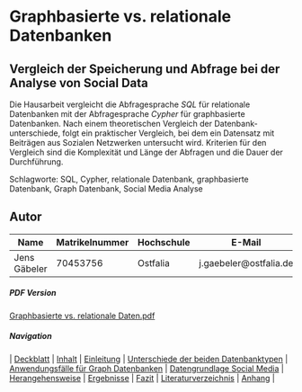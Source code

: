 Graphbasierte vs. relationale Datenbanken
=========================================

Vergleich der Speicherung und Abfrage bei der Analyse von Social Data
---------------------------------------------------------------------

Die Hausarbeit vergleicht die Abfragesprache *SQL* für relationale Datenbanken
mit der Abfragesprache *Cypher* für graphbasierte Datenbanken. Nach einem
theoretischen Vergleich der Datenbank-unterschiede, folgt ein praktischer
Vergleich, bei dem ein Datensatz mit Beiträgen aus Sozialen Netzwerken
untersucht wird. Kriterien für den Vergleich sind die Komplexität und Länge der
Abfragen und die Dauer der Durchführung.

Schlagworte: SQL, Cypher, relationale Datenbank, graphbasierte Datenbank, Graph
Datenbank, Social Media Analyse

Autor
-----

| Name         | Matrikelnummer | Hochschule | E-Mail                  |
|--------------|----------------|------------|-------------------------|
| Jens Gäbeler | 70453756       | Ostfalia   | j.gaebeler\@ostfalia.de |


##### PDF Version

[Graphbasierte vs. relationale Daten.pdf](media/Graphenorientierte%20vs.%20relationale%20Datenbanken.pdf)

##### Navigation

| [Deckblatt](00_title.md) |
[Inhalt](00_toc.md) |
[Einleitung](01_introduction.md) |
[Unterschiede der beiden Datenbanktypen](02_db_differences.md) |
[Anwendungsfälle für Graph Datenbanken](03_graphdb_usecases.md) |
[Datengrundlage Social Media](04_data_basis.md) |
[Herangehensweise](05_method.md) |
[Ergebnisse](06_results.md) |
[Fazit](07_conclusion.md) |
[Literaturverzeichnis](08_references.md) |
[Anhang](09_appendix.md) |